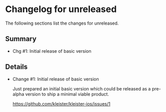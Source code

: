 # Changelog for unreleased

The following sections list the changes for unreleased.

## Summary

 * Chg #1: Initial release of basic version

## Details

 * Change #1: Initial release of basic version

   Just prepared an initial basic version which could be released as a pre-alpha version to ship a
   minimal viable product.

   https://github.com/kleister/kleister-ios/issues/1


